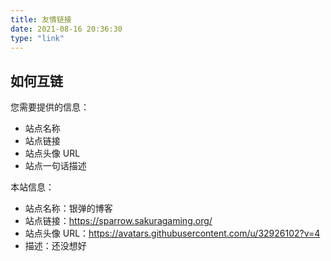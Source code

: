 ```yaml
---
title: 友情链接
date: 2021-08-16 20:36:30
type: "link"
---
```


## 如何互链

您需要提供的信息：

- 站点名称
- 站点链接
- 站点头像 URL
- 站点一句话描述

本站信息：

- 站点名称：银弹的博客
- 站点链接：<https://sparrow.sakuragaming.org/>
- 站点头像 URL：<https://avatars.githubusercontent.com/u/32926102?v=4>
- 描述：还没想好
